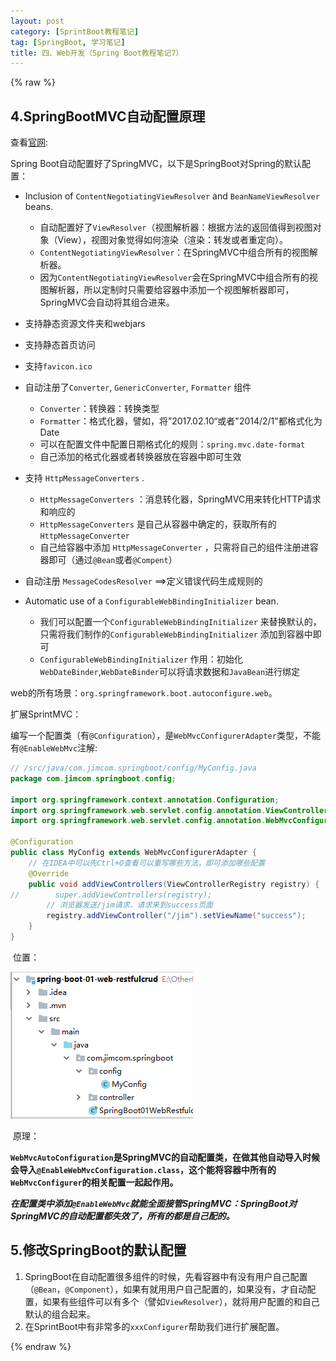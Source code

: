 ```yaml
---
layout: post
category: [SprintBoot教程笔记]
tag: [SpringBoot, 学习笔记] 
title: 四、Web开发（Spring Boot教程笔记7）
---
```

{% raw %}

## 4.SpringBootMVC自动配置原理

查看[官网](https://docs.spring.io/spring-boot/docs/1.5.10.RELEASE/reference/htmlsingle/):

Spring Boot自动配置好了SpringMVC，以下是SpringBoot对Spring的默认配置：

- Inclusion of `ContentNegotiatingViewResolver` and `BeanNameViewResolver` beans.
  - 自动配置好了`ViewResolver`（视图解析器：根据方法的返回值得到视图对象（View），视图对象觉得如何渲染（渲染：转发或者重定向）。
  - `ContentNegotiatingViewResolver`：在SpringMVC中组合所有的视图解析器。
  - 因为`ContentNegotiatingViewResolver`会在SpringMVC中组合所有的视图解析器，所以定制时只需要给容器中添加一个视图解析器即可，SpringMVC会自动将其组合进来。
- 支持静态资源文件夹和webjars
- 支持静态首页访问
- 支持`favicon.ico`
- 自动注册了`Converter`, `GenericConverter`, `Formatter` 组件
  - `Converter`：转换器：转换类型
  - `Formatter`：格式化器，譬如，将”2017.02.10“或者"2014/2/1"都格式化为Date
  - 可以在配置文件中配置日期格式化的规则：`spring.mvc.date-format`
  - 自己添加的格式化器或者转换器放在容器中即可生效

- 支持 `HttpMessageConverters` .
  -  `HttpMessageConverters` ：消息转化器，SpringMVC用来转化HTTP请求和响应的
  -  `HttpMessageConverters` 是自己从容器中确定的，获取所有的 `HttpMessageConverter` 
  - 自己给容器中添加 `HttpMessageConverter` ，只需将自己的组件注册进容器即可（通过`@Bean`或者`@Compent`）
- 自动注册 `MessageCodesResolver` ==>定义错误代码生成规则的
- Automatic use of a `ConfigurableWebBindingInitializer` bean.
  - 我们可以配置一个`ConfigurableWebBindingInitializer` 来替换默认的，只需将我们制作的`ConfigurableWebBindingInitializer` 添加到容器中即可
  - `ConfigurableWebBindingInitializer` 作用：初始化`WebDateBinder`,`WebDateBinder`可以将请求数据和`JavaBean`进行绑定

web的所有场景：`org.springframework.boot.autoconfigure.web`。

扩展SprintMVC：

​	编写一个配置类（有`@Configuration`），是`WebMvcConfigurerAdapter`类型，不能有`@EnableWebMvc`注解:

```java
// /src/java/com.jimcom.springboot/config/MyConfig.java
package com.jimcom.springboot.config;

import org.springframework.context.annotation.Configuration;
import org.springframework.web.servlet.config.annotation.ViewControllerRegistry;
import org.springframework.web.servlet.config.annotation.WebMvcConfigurerAdapter;

@Configuration
public class MyConfig extends WebMvcConfigurerAdapter {
    // 在IDEA中可以先Ctrl+O查看可以重写哪些方法，即可添加哪些配置
    @Override
    public void addViewControllers(ViewControllerRegistry registry) {
//        super.addViewControllers(registry);
        // 浏览器发送/jim请求，请求来到success页面
        registry.addViewController("/jim").setViewName("success");
    }
}
```

​	位置：

![1534078641011](/assets/images/spring-boot-develop/1534078641011.png)

​	原理：

**`WebMvcAutoConfiguration`是SpringMVC的自动配置类，在做其他自动导入时候会导入`@EnableWebMvcConfiguration.class`，这个能将容器中所有的`WebMvcConfigurer`的相关配置一起起作用。**

 ***在配置类中添加`@EnableWebMvc`就能全面接管SpringMVC：SpringBoot对SpringMVC的自动配置都失效了，所有的都是自己配的。***

## 5.修改SpringBoot的默认配置

1. SpringBoot在自动配置很多组件的时候，先看容器中有没有用户自己配置（`@Bean`，`@Component`），如果有就用用户自己配置的，如果没有，才自动配置，如果有些组件可以有多个（譬如`ViewResolver`），就将用户配置的和自己默认的组合起来。
2. 在SprintBoot中有非常多的`xxxConfigurer`帮助我们进行扩展配置。

{% endraw %}  